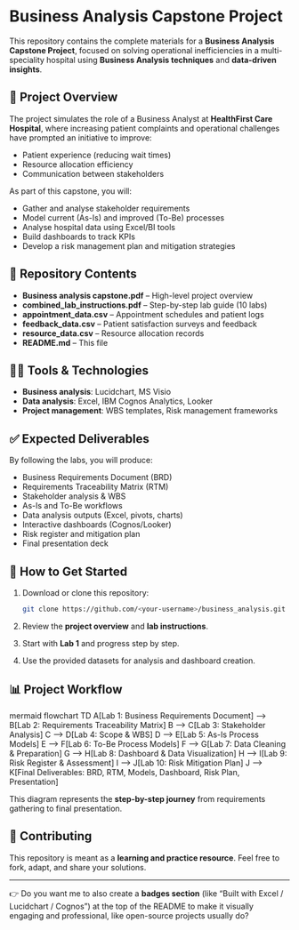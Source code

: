 # Business Analysis Capstone Project

This repository contains the complete materials for a **Business Analysis Capstone Project**, focused on solving operational inefficiencies in a multi-speciality hospital using **Business Analysis techniques** and **data-driven insights**.

## 📌 Project Overview

The project simulates the role of a Business Analyst at **HealthFirst Care Hospital**, where increasing patient complaints and operational challenges have prompted an initiative to improve:

* Patient experience (reducing wait times)
* Resource allocation efficiency
* Communication between stakeholders

As part of this capstone, you will:

* Gather and analyse stakeholder requirements
* Model current (As-Is) and improved (To-Be) processes
* Analyse hospital data using Excel/BI tools
* Build dashboards to track KPIs
* Develop a risk management plan and mitigation strategies

## 📂 Repository Contents

* **Business analysis capstone.pdf** – High-level project overview
* **combined\_lab\_instructions.pdf** – Step-by-step lab guide (10 labs)
* **appointment\_data.csv** – Appointment schedules and patient logs
* **feedback\_data.csv** – Patient satisfaction surveys and feedback
* **resource\_data.csv** – Resource allocation records
* **README.md** – This file

## 🧑‍💻 Tools & Technologies

* **Business analysis**: Lucidchart, MS Visio
* **Data analysis**: Excel, IBM Cognos Analytics, Looker
* **Project management**: WBS templates, Risk management frameworks

## ✅ Expected Deliverables

By following the labs, you will produce:

* Business Requirements Document (BRD)
* Requirements Traceability Matrix (RTM)
* Stakeholder analysis & WBS
* As-Is and To-Be workflows
* Data analysis outputs (Excel, pivots, charts)
* Interactive dashboards (Cognos/Looker)
* Risk register and mitigation plan
* Final presentation deck

## 🚀 How to Get Started

1. Download or clone this repository:

   ```bash
   git clone https://github.com/<your-username>/business_analysis.git
   ```
2. Review the **project overview** and **lab instructions**.
3. Start with **Lab 1** and progress step by step.
4. Use the provided datasets for analysis and dashboard creation.

## 📊 Project Workflow

mermaid
flowchart TD
    A[Lab 1: Business Requirements Document] --> B[Lab 2: Requirements Traceability Matrix]
    B --> C[Lab 3: Stakeholder Analysis]
    C --> D[Lab 4: Scope & WBS]
    D --> E[Lab 5: As-Is Process Models]
    E --> F[Lab 6: To-Be Process Models]
    F --> G[Lab 7: Data Cleaning & Preparation]
    G --> H[Lab 8: Dashboard & Data Visualization]
    H --> I[Lab 9: Risk Register & Assessment]
    I --> J[Lab 10: Risk Mitigation Plan]
    J --> K[Final Deliverables: BRD, RTM, Models, Dashboard, Risk Plan, Presentation]


This diagram represents the **step-by-step journey** from requirements gathering to final presentation.

## 🤝 Contributing

This repository is meant as a **learning and practice resource**. Feel free to fork, adapt, and share your solutions.

---

👉 Do you want me to also create a **badges section** (like “Built with Excel / Lucidchart / Cognos”) at the top of the README to make it visually engaging and professional, like open-source projects usually do?
